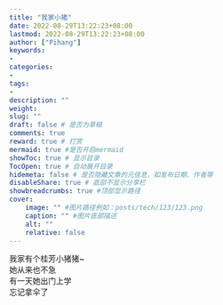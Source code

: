 ```yaml
---
title: "我家小猪"
date: 2022-08-29T13:22:23+08:00
lastmod: 2022-08-29T13:22:23+08:00
author: ["Pihang"]
keywords: 
- 
categories: 
- 
tags: 
- 
description: ""
weight:
slug: ""
draft: false # 是否为草稿
comments: true
reward: true # 打赏
mermaid: true #是否开启mermaid
showToc: true # 显示目录
TocOpen: true # 自动展开目录
hidemeta: false # 是否隐藏文章的元信息，如发布日期、作者等
disableShare: true # 底部不显示分享栏
showbreadcrumbs: true #顶部显示路径
cover:
    image: "" #图片路径例如：posts/tech/123/123.png
    caption: "" #图片底部描述
    alt: ""
    relative: false
---
```


我家有个桂芳小猪猪~  
她从来也不急  
有一天她出门上学  
忘记拿伞了



